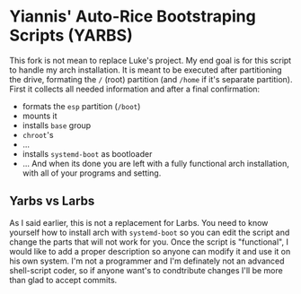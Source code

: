 # Yiannis' Auto-Rice Bootstraping Scripts (YARBS)

This fork is not mean to replace Luke's project. My end goal is for this script to handle my arch installation. It is meant to be executed after partitioning the drive, formating the `/` (root) partition (and `/home` if it's separate partition). First it collects all needed information and after a final confirmation: 
- formats the `esp` partition (`/boot`)
- mounts it
- installs `base` group
- `chroot`'s
- ...
- installs `systemd-boot` as bootloader
- ...
And when its done you are left with a fully functional arch installation, with all of your programs and setting.

## Yarbs vs Larbs

As I said earlier, this is not a replacement for Larbs. You need to know yourself how to install arch with `systemd-boot` so you can edit the script and change the parts that will not work for you. Once the script is "functional", I would like to add a proper description so anyone can modify it and use it on his own system. I'm not a programmer and I'm definately not an advanced shell-script coder, so if anyone want's to condtribute changes I'll be more than glad to accept commits. 